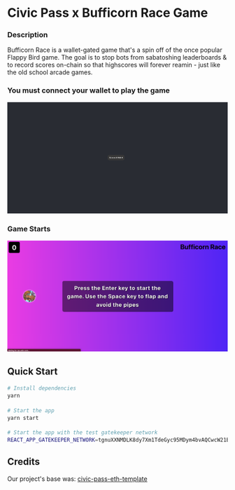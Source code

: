 # Civic Pass x Bufficorn Race Game
### Description
Bufficorn Race is a wallet-gated game that's a spin off of the once popular Flappy Bird game. The goal is to stop bots from sabatoshing leaderboards & to record scores on-chain so that highscores will forever reamin - just like the old school arcade games.

### You must connect your wallet to play the game
![](public/ConnectWallet.png)

### Game Starts
![](public/BufficornRace.png)

## Quick Start

```bash
# Install dependencies
yarn

# Start the app
yarn start

# Start the app with the test gatekeeper network
REACT_APP_GATEKEEPER_NETWORK=tgnuXXNMDLK8dy7Xm1TdeGyc95MDym4bvAQCwcW21Bf yarn start
```
## Credits

Our project's base was: [civic-pass-eth-template](https://github.com/civicteam/civic-pass-eth-template)
